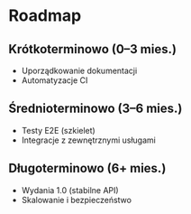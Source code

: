 # Roadmap

## Krótkoterminowo (0–3 mies.)
- Uporządkowanie dokumentacji
- Automatyzacje CI

## Średnioterminowo (3–6 mies.)
- Testy E2E (szkielet)
- Integracje z zewnętrznymi usługami

## Długoterminowo (6+ mies.)
- Wydania 1.0 (stabilne API)
- Skalowanie i bezpieczeństwo
